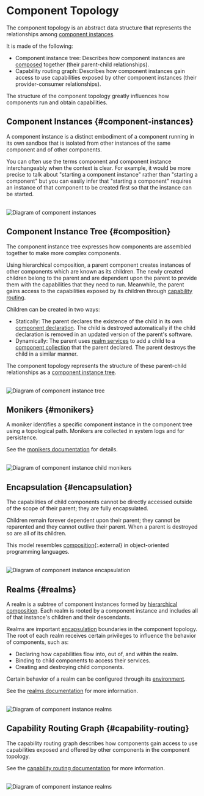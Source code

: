 # Component Topology

The component topology is an abstract data structure that represents the
relationships among [component instances](#component-instances).

It is made of the following:

- Component instance tree: Describes how component instances are
  [composed](#composition) together (their parent-child relationships).
- Capability routing graph: Describes how component instances gain access to
  use capabilities exposed by other component instances (their
  provider-consumer relationships).

The structure of the component topology greatly influences how components
run and obtain capabilities.

## Component Instances {#component-instances}

A component instance is a distinct embodiment of a component running in its own
sandbox that is isolated from other instances of the same component and of
other components.

You can often use the terms component and component instance interchangeably
when the context is clear. For example, it would be more precise to talk about
"starting a component instance" rather than "starting a component" but you
can easily infer that "starting a component" requires an instance of that
component to be created first so that the instance can be started.

<br>![Diagram of component instances](images/topology_instances.png)<br>

## Component Instance Tree {#composition}

The component instance tree expresses how components are assembled together
to make more complex components.

Using hierarchical composition, a parent component creates instances of other
components which are known as its children. The newly created children belong
to the parent and are dependent upon the parent to provide them with the
capabilities that they need to run. Meanwhile, the parent gains access to the
capabilities exposed by its children through
[capability routing](#capability-routing).

Children can be created in two ways:

- Statically: The parent declares the existence of the child in its own
  [component declaration][doc-component-declaration]. The child is destroyed
  automatically if the child declaration is removed in an updated version of
  the parent's software.
- Dynamically: The parent uses [realm services][doc-realms] to add
  a child to a [component collection][doc-collections] that the parent declared.
  The parent destroys the child in a similar manner.

The component topology represents the structure of these parent-child
relationships as a [component instance tree][glossary-component-instance-tree].

<br>![Diagram of component instance tree](images/topology_instance_tree.png)<br>

## Monikers {#monikers}

A moniker identifies a specific component instance in the component tree
using a topological path. Monikers are collected in system logs and for
persistence.

See the [monikers documentation][doc-monikers] for details.

<br>![Diagram of component instance child monikers](images/topology_child_monikers.png)<br>

## Encapsulation {#encapsulation}

The capabilities of child components cannot be directly accessed outside of the
scope of their parent; they are fully encapsulated.

Children remain forever dependent upon their parent; they cannot be reparented
and they cannot outlive their parent. When a parent is destroyed so are all
of its children.

This model resembles [composition][wiki-object-composition]{:.external} in object-oriented
programming languages.

<br>![Diagram of component instance encapsulation](images/topology_encapsulation.png)<br>

## Realms {#realms}

A realm is a subtree of component instances formed by
[hierarchical composition](#composition). Each realm is rooted by a component
instance and includes all of that instance's children and their descendants.

Realms are important [encapsulation](#encapsulation) boundaries in the
component topology. The root of each realm receives certain privileges to
influence the behavior of components, such as:

- Declaring how capabilities flow into, out of, and within the realm.
- Binding to child components to access their services.
- Creating and destroying child components.

Certain behavior of a realm can be configured through its [environment][doc-environments].

See the [realms documentation][doc-realms] for more information.

<br>![Diagram of component instance realms](images/topology_realms.png)<br>

## Capability Routing Graph {#capability-routing}

The capability routing graph describes how components gain access to use
capabilities exposed and offered by other components in the component topology.

See the [capability routing documentation][doc-capability-routing]
for more information.

<br>![Diagram of component instance realms](images/topology_capability_routing.png)<br>

[doc-collections]: /docs/concepts/components/realms.md#collections
[doc-environments]: /docs/concepts/components/environments.md
[doc-manifests]: /docs/concepts/components/component_manifests.md
[doc-realms]: /docs/concepts/components/realms.md
[doc-monikers]: /docs/concepts/components/monikers.md
[doc-capability-routing]: /docs/concepts/components/component_manifests.md#capability-routing
[doc-component-declaration]: /docs/concepts/components/declarations.md
[glossary-component-instance-tree]: /docs/glossary.md#component-instance-tree
[wiki-least-privilege]: https://en.wikipedia.org/wiki/Principle_of_least_privilege
[wiki-object-composition]: https://en.wikipedia.org/wiki/Object_composition
